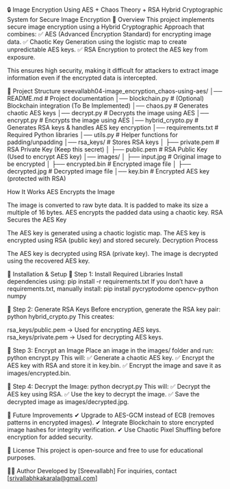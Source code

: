 🔒 Image Encryption Using AES + Chaos Theory + RSA
Hybrid Cryptographic System for Secure Image Encryption
📌 Overview
This project implements secure image encryption using a Hybrid Cryptographic Approach that combines:
✅ AES (Advanced Encryption Standard) for encrypting image data.
✅ Chaotic Key Generation using the logistic map to create unpredictable AES keys.
✅ RSA Encryption to protect the AES key from exposure.

This ensures high security, making it difficult for attackers to extract image information even if the encrypted data is intercepted.

📂 Project Structure
sreevallabh04-image_encryption_chaos-using-aes/
│── README.md           # Project documentation
│── blockchain.py       # (Optional) Blockchain integration (To Be Implemented)
│── chaos.py            # Generates chaotic AES keys
│── decrypt.py          # Decrypts the image using AES
│── encrypt.py          # Encrypts the image using AES
│── hybrid_crypto.py    # Generates RSA keys & handles AES key encryption
│── requirements.txt    # Required Python libraries
│── utils.py            # Helper functions for padding/unpadding
│── rsa_keys/           # Stores RSA keys
│   ├── private.pem     # RSA Private Key (Keep this secret)
│   ├── public.pem      # RSA Public Key (Used to encrypt AES key)
│── images/
│   ├── input.jpg       # Original image to be encrypted
│   ├── encrypted.bin   # Encrypted image file
│   ├── decrypted.jpg   # Decrypted image file
│── key.bin             # Encrypted AES key (protected with RSA)

 How It Works
AES Encrypts the Image

The image is converted to raw byte data.
It is padded to make its size a multiple of 16 bytes.
AES encrypts the padded data using a chaotic key.
RSA Secures the AES Key

The AES key is generated using a chaotic logistic map.
The AES key is encrypted using RSA (public key) and stored securely.
Decryption Process

The AES key is decrypted using RSA (private key).
The image is decrypted using the recovered AES key.

🚀 Installation & Setup
🔹 Step 1: Install Required Libraries
Install dependencies using: pip install -r requirements.txt
If you don’t have a requirements.txt, manually install: pip install pycryptodome opencv-python numpy

🔹 Step 2: Generate RSA Keys
Before encryption, generate the RSA key pair: python hybrid_crypto.py
This creates:

rsa_keys/public.pem → Used for encrypting AES keys.
rsa_keys/private.pem → Used for decrypting AES keys.

🔹 Step 3: Encrypt an Image
Place an image in the images/ folder and run: python encrypt.py
This will:
✅ Generate a chaotic AES key.
✅ Encrypt the AES key with RSA and store it in key.bin.
✅ Encrypt the image and save it as images/encrypted.bin.

🔹 Step 4: Decrypt the Image: python decrypt.py
This will:
✅ Decrypt the AES key using RSA.
✅ Use the key to decrypt the image.
✅ Save the decrypted image as images/decrypted.jpg.

🔹 Future Improvements
✔ Upgrade to AES-GCM instead of ECB (removes patterns in encrypted images).
✔ Integrate Blockchain to store encrypted image hashes for integrity verification.
✔ Use Chaotic Pixel Shuffling before encryption for added security.

📜 License
This project is open-source and free to use for educational purposes.

👨‍💻 Author
Developed by [Sreevallabh]
For inquiries, contact [srivallabhkakarala@gmail.com]
